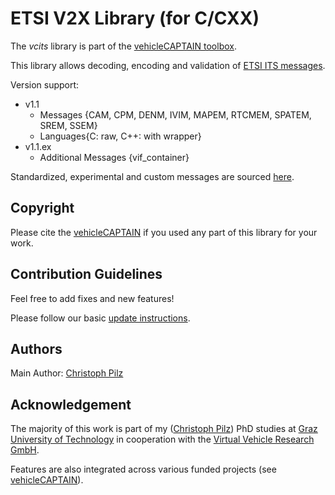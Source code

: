 # ETSI V2X Library (for C/CXX)
The *vcits* library is part of the [vehicleCAPTAIN toolbox](https://github.com/virtual-vehicle/vehicle_captain).

This library allows decoding, encoding and validation of [ETSI ITS messages](https://forge.etsi.org/rep/ITS/asn1).

Version support:
* v1.1
  * Messages {CAM, CPM, DENM, IVIM, MAPEM, RTCMEM, SPATEM, SREM, SSEM}
  * Languages{C: raw, C++: with wrapper}
* v1.1.ex
  * Additional Messages {vif_container}

Standardized, experimental and custom messages are sourced [here](https://github.com/virtual-vehicle/vehicle_captain_its_asn1_specifications/).

## Copyright
Please cite the [vehicleCAPTAIN](https://github.com/virtual-vehicle/vehicle_captain/blob/main/LITERATURE.md) if you used any part of this library for your work.

## Contribution Guidelines
Feel free to add fixes and new features!

Please follow our basic [update instructions](HOWTO_UPDATE.md).

## Authors
Main Author: [Christoph Pilz](https://github.com/MrMushroom)

## Acknowledgement
The majority of this work is part of my ([Christoph Pilz](https://www.researchgate.net/profile/Christoph-Pilz)) PhD studies at [Graz University of Technology](https://www.tugraz.at/home) in cooperation with the [Virtual Vehicle Research GmbH](https://www.v2c2.at/).

Features are also integrated across various funded projects (see [vehicleCAPTAIN](https://github.com/virtual-vehicle/vehicle_captain)).
